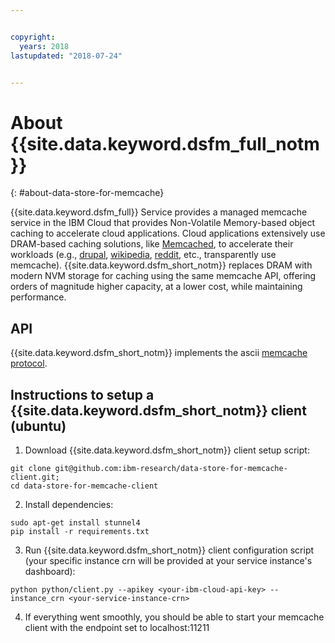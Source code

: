 ```yaml
---


copyright:
  years: 2018
lastupdated: "2018-07-24"


---
```


# About {{site.data.keyword.dsfm_full_notm}}
{: #about-data-store-for-memcache}

{{site.data.keyword.dsfm_full}} Service provides a managed memcache service in the IBM Cloud that provides Non-Volatile Memory-based object caching to accelerate cloud applications.
Cloud applications extensively use DRAM-based caching solutions, like [Memcached](http://memcached.org/), to accelerate their workloads (e.g., [drupal](https://www.drupal.org/project/memcache), [wikipedia](http://www.datacenterknowledge.com/archives/2008/06/24/a-look-inside-wikipedias-infrastructure), [reddit](https://redditblog.com/2017/01/17/caching-at-reddit/), etc., transparently use memcache).
{{site.data.keyword.dsfm_short_notm}} replaces DRAM with modern NVM storage for caching using the same memcache API, offering orders of magnitude higher capacity, at a lower cost, while maintaining performance.

## API

{{site.data.keyword.dsfm_short_notm}} implements the ascii [memcache protocol](https://github.com/memcached/memcached/blob/master/doc/protocol.txt).

## Instructions to setup a {{site.data.keyword.dsfm_short_notm}} client (ubuntu)

1. Download {{site.data.keyword.dsfm_short_notm}} client setup script:
```
git clone git@github.com:ibm-research/data-store-for-memcache-client.git;
cd data-store-for-memcache-client
```
2. Install dependencies:
```
sudo apt-get install stunnel4
pip install -r requirements.txt
```
3. Run {{site.data.keyword.dsfm_short_notm}} client configuration script (your specific instance crn will be provided at your service instance's dashboard):
```
python python/client.py --apikey <your-ibm-cloud-api-key> --instance_crn <your-service-instance-crn>
```
4. If everything went smoothly, you should be able to start your memcache client with the endpoint set to localhost:11211
